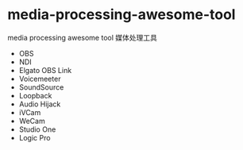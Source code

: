 # media-processing-awesome-tool
media processing awesome tool 媒体处理工具

- OBS
- NDI
- Elgato OBS Link
- Voicemeeter
- SoundSource
- Loopback
- Audio Hijack
- iVCam
- WeCam
- Studio One
- Logic Pro
